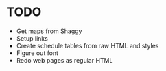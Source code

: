 # TODO

- Get maps from Shaggy
- Setup links
- Create schedule tables from raw HTML and styles
- Figure out font
- Redo web pages as regular HTML
